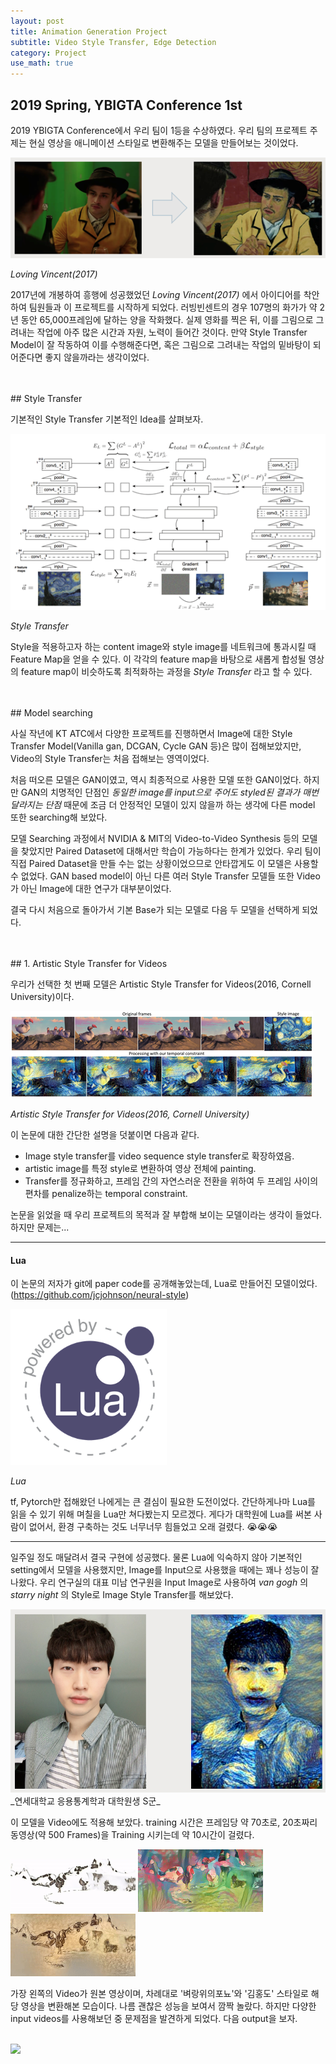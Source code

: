 ```yaml
---
layout: post
title: Animation Generation Project
subtitle: Video Style Transfer, Edge Detection
category: Project
use_math: true
---
```


## 2019 Spring, YBIGTA Conference 1st
2019 YBIGTA Conference에서 우리 팀이 1등을 수상하였다. 우리 팀의 프로젝트 주제는 현실 영상을 애니메이션 스타일로 변환해주는 모델을 만들어보는 것이었다.

<img src = '/post_img/190902/style_transfer_1.png'/>

_Loving Vincent(2017)_

2017년에 개봉하여 흥행에 성공했었던 _Loving Vincent(2017)_ 에서 아이디어를 착안하여 팀원들과 이 프로젝트를 시작하게 되었다. 러빙빈센트의 경우 107명의 화가가 약 2년 동안 65,000프레임에 달하는 양을 작화했다. 실제 영화를 찍은 뒤, 이를 그림으로 그려내는 작업에 아주 많은 시간과 자원, 노력이 들어간 것이다. 만약 Style Transfer Model이 잘 작동하여 이를 수행해준다면, 혹은 그림으로 그려내는 작업의 밑바탕이 되어준다면 좋지 않을까라는 생각이었다.


<br>
<br>
## Style Transfer

기본적인 Style Transfer 기본적인 Idea를 살펴보자.

<img src = '/post_img/190902/style_transfer_2.png'/>

_Style Transfer_

Style을 적용하고자 하는 content image와 style image를 네트워크에 통과시킬 때 Feature Map을 얻을 수 있다. 이 각각의 feature map을 바탕으로 새롭게 합성될 영상의 feature map이 비슷하도록 최적화하는 과정을 _Style Transfer_ 라고 할 수 있다.

<br>
<br>
## Model searching

사실 작년에 KT ATC에서 다양한 프로젝트를 진행하면서 Image에 대한 Style Transfer Model(Vanilla gan, DCGAN, Cycle GAN 등)은 많이 접해보았지만, Video의 Style Transfer는 처음 접해보는 영역이었다.

처음 떠오른 모델은 GAN이였고, 역시 최종적으로 사용한 모델 또한 GAN이었다. 하지만 GAN의 치명적인 단점인 _동일한 image를 input으로 주어도 styled된 결과가 매번 달라지는 단점_ 때문에 조금 더 안정적인 모델이 있지 않을까 하는 생각에 다른 model 또한 searching해 보았다.

모델 Searching 과정에서 NVIDIA & MIT의 Video-to-Video Synthesis 등의 모델을 찾았지만 Paired Dataset에 대해서만 학습이 가능하다는 한계가 있었다. 우리 팀이 직접 Paired Dataset을 만들 수는 없는 상황이었으므로 안타깝게도 이 모델은 사용할 수 없었다. GAN based model이 아닌 다른 여러 Style Transfer 모델들 또한 Video가 아닌 Image에 대한 연구가 대부분이었다.

결국 다시 처음으로 돌아가서 기본 Base가 되는 모델로 다음 두 모델을 선택하게 되었다.


<br>
<br>
## 1. Artistic Style Transfer for Videos

우리가 선택한 첫 번째 모델은 Artistic Style Transfer for Videos(2016, Cornell University)이다.

<img src = '/post_img/190902/style_transfer_3.png'/>

_Artistic Style Transfer for Videos(2016, Cornell University)_

이 논문에 대한 간단한 설명을 덧붙이면 다음과 같다.

- Image style transfer를 video sequence style transfer로 확장하였음.
- artistic image를 특정 style로 변환하여 영상 전체에 painting.
- Transfer를 정규화하고, 프레임 간의 자연스러운 전환을 위하여 두 프레임 사이의 편차를 penalize하는 temporal constraint.

논문을 읽었을 때 우리 프로젝트의 목적과 잘 부합해 보이는 모델이라는 생각이 들었다. 하지만 문제는...

---

#### Lua

이 논문의 저자가 git에 paper code를 공개해놓았는데, Lua로 만들어진 모델이었다.(https://github.com/jcjohnson/neural-style)

<img src = '/post_img/190902/style_transfer_4.png' width="250"/>

_Lua_

tf, Pytorch만 접해왔던 나에게는 큰 결심이 필요한 도전이었다. 간단하게나마 Lua를 읽을 수 있기 위해 며칠을 Lua만 쳐다봤는지 모르겠다. 게다가 대학원에 Lua를 써본 사람이 없어서, 환경 구축하는 것도 너무너무 힘들었고 오래 걸렸다. :sob::sob::sob:

---

일주일 정도 매달려서 결국 구현에 성공했다. 물론 Lua에 익숙하지 않아 기본적인 setting에서 모델을 사용했지만, Image를 Input으로 사용했을 때에는 꽤나 성능이 잘나왔다. 우리 연구실의 대표 미남 연구원을 Input Image로 사용하여 _van gogh_ 의 _starry night_ 의 Style로 Image Style Transfer를 해보았다.

<img src = '/post_img/190902/style_transfer_5.png'/>
_연세대학교 응용통계학과 대학원생 S군_

이 모델을 Video에도 적용해 보았다. training 시간은 프레임당 약 70초로, 20초짜리 동영상(약 500 Frames)을 Training 시키는데 약 10시간이 걸렸다.

<img src = '/post_img/190902/Lua_1.gif' width="200"/>
<img src = '/post_img/190902/Lua_2.gif' width="200"/>
<img src = '/post_img/190902/Lua_3.gif' width="200"/>

가장 왼쪽의 Video가 원본 영상이며, 차례대로 '벼랑위의포뇨'와 '김홍도' 스타일로 해당 영상을 변환해본 모습이다. 나름 괜찮은 성능을 보여서 깜짝 놀랐다. 하지만 다양한 input videos를 사용해보던 중 문제점을 발견하게 되었다. 다음 output을 보자.



<br>







<img src = '/post_img/190902/main.gif'/>
